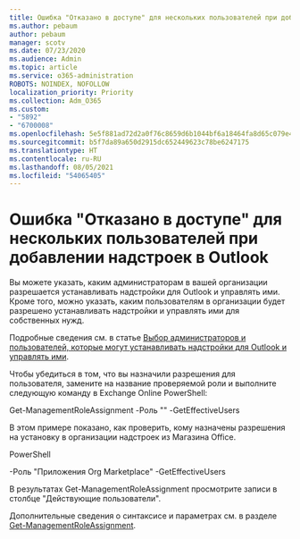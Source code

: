 ```yaml
---
title: Ошибка "Отказано в доступе" для нескольких пользователей при добавлении надстроек в Outlook
ms.author: pebaum
author: pebaum
manager: scotv
ms.date: 07/23/2020
ms.audience: Admin
ms.topic: article
ms.service: o365-administration
ROBOTS: NOINDEX, NOFOLLOW
localization_priority: Priority
ms.collection: Adm_O365
ms.custom:
- "5892"
- "6700008"
ms.openlocfilehash: 5e5f881ad72d2a0f76c8659d6b1044bf6a18464fa8d65c079e44eb1a2afd4431
ms.sourcegitcommit: b5f7da89a650d2915dc652449623c78be6247175
ms.translationtype: HT
ms.contentlocale: ru-RU
ms.lasthandoff: 08/05/2021
ms.locfileid: "54065405"
---
```

# <a name="multiple-users-get-access-denied-error-while-adding-add-ins-in-outlook"></a>Ошибка "Отказано в доступе" для нескольких пользователей при добавлении надстроек в Outlook

Вы можете указать, каким администраторам в вашей организации разрешается устанавливать надстройки для Outlook и управлять ими. Кроме того, можно указать, каким пользователям в организации будет разрешено устанавливать надстройки и управлять ими для собственных нужд.

Подробные сведения см. в статье [Выбор администраторов и пользователей, которые могут устанавливать надстройки для Outlook и управлять ими](https://docs.microsoft.com/exchange/clients-and-mobile-in-exchange-online/add-ins-for-outlook/specify-who-can-install-and-manage-add-ins).

Чтобы убедиться в том, что вы назначили разрешения для пользователя, замените <Role Name> на название проверяемой роли и выполните следующую команду в Exchange Online PowerShell:

Get-ManagementRoleAssignment -Роль "<Role Name>" -GetEffectiveUsers

В этом примере показано, как проверить, кому назначены разрешения на установку в организации надстроек из Магазина Office.

PowerShell

-Роль "Приложения Org Marketplace" -GetEffectiveUsers

В результатах Get-ManagementRoleAssignment просмотрите записи в столбце "Действующие пользователи".

Дополнительные сведения о синтаксисе и параметрах см. в разделе [Get-ManagementRoleAssignment](https://docs.microsoft.com/powershell/module/exchange/get-managementroleassignment).
 